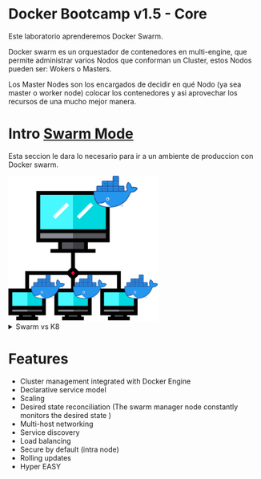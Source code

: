 # Docker Bootcamp v1.5 - Core

Este laboratorio aprenderemos Docker Swarm.

Docker swarm es un orquestador de contenedores en multi-engine, que permite administrar varios Nodos que conforman un Cluster, estos Nodos pueden ser: Wokers o Masters.

Los Master Nodes son los encargados de decidir en qué Nodo (ya sea master o worker node) colocar los contenedores y asi aprovechar los recursos de una mucho mejor manera.


# Intro [Swarm Mode](https://docs.docker.com/engine/swarm/)
Esta seccion le dara lo necesario para ir a un ambiente de produccion con Docker swarm.


<img src="./assets/swarm.png" class="center" alt="Swarm" style="width:300px;">

<details>
  <summary>Swarm vs K8</summary>

<h4>Docker swarm es mejor que kubernetes .... <br> pero ustedes no estan listos para esta conversacion </h4>
<img src="./assets/swarmvsk8.png" class="center" alt="Swarm vs K8" style="width:400px;">

<br>
- Just Kidding

</details>

# Features


<ul>
<li> Cluster management integrated with Docker Engine</li>


<li> Declarative service model </li>

<li> Scaling </li>

<li> Desired state reconciliation (The swarm manager node constantly monitors the desired state )</li>

<li> Multi-host networking </li>

<li> Service discovery </li>

<li> Load balancing</li>

<li> Secure by default (intra node) </li>

<li> Rolling updates </li>

<li> Hyper EASY </li>

</ul>

